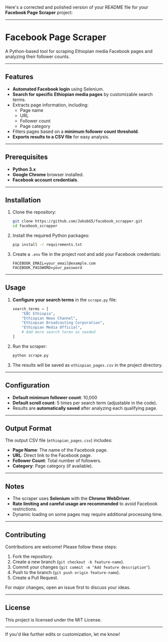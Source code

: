 Here's a corrected and polished version of your README file for your **Facebook Page Scraper** project:

---

# Facebook Page Scraper

A Python-based tool for scraping Ethiopian media Facebook pages and analyzing their follower counts.

---

## Features

- **Automated Facebook login** using Selenium.  
- **Search for specific Ethiopian media pages** by customizable search terms.  
- Extracts page information, including:  
  - Page name  
  - URL  
  - Follower count  
  - Page category  
- Filters pages based on a **minimum follower count threshold**.  
- **Exports results to a CSV file** for easy analysis.

---

## Prerequisites

- **Python 3.x**  
- **Google Chrome** browser installed.  
- **Facebook account credentials**.  

---

## Installation

1. Clone the repository:

   ```bash
   git clone https://github.com/JakobG5/facebook_scrapper.git
   cd facebook_scrapper
   ```

2. Install the required Python packages:

   ```bash
   pip install -r requirements.txt
   ```

3. Create a `.env` file in the project root and add your Facebook credentials:

   ```
   FACEBOOK_EMAIL=your_email@example.com
   FACEBOOK_PASSWORD=your_password
   ```

---

## Usage

1. **Configure your search terms** in the `scrape.py` file:

   ```python
   search_terms = [
       "EBC Ethiopia",
       "Ethiopian News Channel",
       "Ethiopian Broadcasting Corporation",
       "Ethiopian Media Official",
       # Add more search terms as needed
   ]
   ```

2. Run the scraper:

   ```bash
   python scrape.py
   ```

3. The results will be saved as `ethiopian_pages.csv` in the project directory.

---

## Configuration

- **Default minimum follower count**: 10,000  
- **Default scroll count**: 5 times per search term (adjustable in the code).  
- Results are **automatically saved** after analyzing each qualifying page.  

---

## Output Format

The output CSV file (`ethiopian_pages.csv`) includes:  

- **Page Name**: The name of the Facebook page.  
- **URL**: Direct link to the Facebook page.  
- **Follower Count**: Total number of followers.  
- **Category**: Page category (if available).  

---

## Notes

- The scraper uses **Selenium** with the **Chrome WebDriver**.  
- **Rate limiting and careful usage are recommended** to avoid Facebook restrictions.  
- Dynamic loading on some pages may require additional processing time.  

---

## Contributing

Contributions are welcome! Please follow these steps:  

1. Fork the repository.  
2. Create a new branch (`git checkout -b feature-name`).  
3. Commit your changes (`git commit -m "Add feature description"`).  
4. Push to the branch (`git push origin feature-name`).  
5. Create a Pull Request.  

For major changes, open an issue first to discuss your ideas.  

---

## License

This project is licensed under the MIT License.  

---

If you'd like further edits or customization, let me know!

